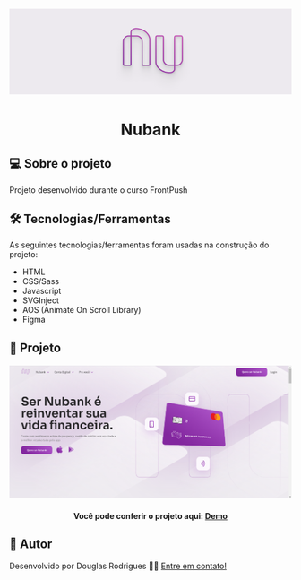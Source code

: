 <h1 align="center">
    <img alt="Logo" src="img/capa.png" />
    <br>
</h1>
<h1 align="center">
    Nubank
</h1>

## 💻 Sobre o projeto

Projeto desenvolvido durante o curso FrontPush

## 🛠 Tecnologias/Ferramentas

As seguintes tecnologias/ferramentas foram usadas na construção do projeto:

- HTML
- CSS/Sass
- Javascript
- SVGInject
- AOS (Animate On Scroll Library)
- Figma

## 🚀 Projeto

<h4 align="center">
  <img alt="Nubank" title="Nubank" src="img/nubank-site.png" />
</h4>
<h4 align="center">
  Você pode conferir o projeto aqui: <a href="https://douglas-rodr-nubank.netlify.app/" target="_blank">Demo</a>
</h4>

## 🦸 Autor

Desenvolvido por Douglas Rodrigues 👋🏽 [Entre em contato!](https://www.linkedin.com/in/douglas-rodrigues-pnz/)

